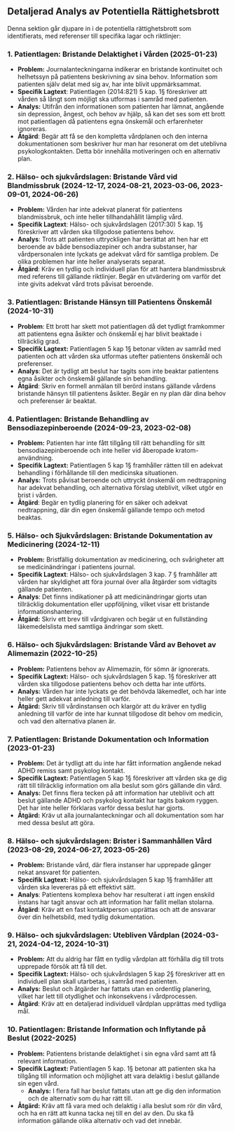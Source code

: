 ## Detaljerad Analys av Potentiella Rättighetsbrott

Denna sektion går djupare in i de potentiella rättighetsbrott som identifierats, med referenser till specifika lagar och riktlinjer:

### 1. Patientlagen: Bristande Delaktighet i Vården (2025-01-23)

*   **Problem:** Journalanteckningarna indikerar en bristande kontinuitet och helhetssyn på patientens beskrivning av sina behov. Information som patienten själv delat med sig av, har inte blivit uppmärksammat.
*   **Specifik Lagtext**: Patientlagen (2014:821) 5 kap. 1§ föreskriver att vården så långt som möjligt ska utformas i samråd med patienten.
*   **Analys:** Utifrån den informationen som patienten har lämnat, angående sin depression, ångest, och behov av hjälp, så kan det ses som ett brott mot patientlagen då patientens egna önskemål och erfarenheter ignoreras.
*  **Åtgärd**: Begär att få se den kompletta vårdplanen och den interna dokumentationen som beskriver hur man har resonerat om det uteblivna psykologkontakten. Detta bör innehålla motiveringen och en alternativ plan.

### 2. Hälso- och sjukvårdslagen: Bristande Vård vid Blandmissbruk (2024-12-17, 2024-08-21, 2023-03-06, 2023-09-01, 2024-06-26)

*   **Problem:** Vården har inte adekvat planerat för patientens blandmissbruk, och inte heller tillhandahållit lämplig vård.
*   **Specifik Lagtext**: Hälso- och sjukvårdslagen (2017:30) 5 kap. 1§ föreskriver att vården ska tillgodose patientens behov.
*  **Analys**: Trots att patienten uttryckligen har berättat att hen har ett beroende av både bensodiazepiner och andra substanser, har vårdpersonalen inte lyckats ge adekvat vård för samtliga problem. De olika problemen har inte heller analyserats separat.
*   **Åtgärd**: Kräv en tydlig och individuell plan för att hantera blandmissbruk med referens till gällande riktlinjer. Begär en utvärdering om varför det inte givits adekvat vård trots påvisat beroende.

### 3. Patientlagen: Bristande Hänsyn till Patientens Önskemål (2024-10-31)

*   **Problem**: Ett brott har skett mot patientlagen då det tydligt framkommer att patientens egna åsikter och önskemål ej har blivit beaktade i tillräcklig grad.
*  **Specifik Lagtext:** Patientlagen 5 kap 1§ betonar vikten av samråd med patienten och att vården ska utformas utefter patientens önskemål och preferenser.
*   **Analys**: Det är tydligt att beslut har tagits som inte beaktar patientens egna åsikter och önskemål gällande sin behandling.
*  **Åtgärd**: Skriv en formell anmälan till berörd instans gällande vårdens bristande hänsyn till patientens åsikter. Begär en ny plan där dina behov och preferenser är beaktat.

### 4. Patientlagen: Bristande Behandling av Bensodiazepinberoende (2024-09-23, 2023-02-08)

*   **Problem:** Patienten har inte fått tillgång till rätt behandling för sitt bensodiazepinberoende och inte heller vid åberopade kratom-användning.
*   **Specifik Lagtext:** Patientlagen 5 kap 1§ framhåller rätten till en adekvat behandling i förhållande till den medicinska situationen.
*   **Analys:** Trots påvisat beroende och uttryckt önskemål om nedtrappning har adekvat behandling, och alternativa förslag uteblivit, vilket utgör en brist i vården.
*  **Åtgärd**: Begär en tydlig planering för en säker och adekvat nedtrappning, där din egen önskemål gällande tempo och metod beaktas.

### 5. Hälso- och Sjukvårdslagen: Bristande Dokumentation av Medicinering (2024-12-11)

*   **Problem:** Bristfällig dokumentation av medicinering, och svårigheter att se medicinändringar i patientens journal.
*   **Specifik Lagtext**: Hälso- och sjukvårdslagen 3 kap. 7 § framhåller att vården har skyldighet att föra journal över alla åtgärder som vidtagits gällande patienten.
*   **Analys**: Det finns indikationer på att medicinändringar gjorts utan tillräcklig dokumentation eller uppföljning, vilket visar ett bristande informationshantering.
* **Åtgärd:** Skriv ett brev till vårdgivaren och begär ut en fullständing läkemedelslista med samtliga ändringar som skett.

### 6. Hälso- och Sjukvårdslagen: Bristande Vård av Behovet av Alimemazin (2022-10-25)
*   **Problem:** Patientens behov av Alimemazin, för sömn är ignorerats.
*  **Specifik Lagtext:** Hälso- och sjukvårdslagen 5 kap. 1§ föreskriver att vården ska tillgodose patientens behov och detta har inte utförts.
* **Analys:** Vården har inte lyckats ge det behövda läkemedlet, och har inte heller gett adekvat anledning till varför.
* **Åtgärd:** Skriv till vårdinstansen och klargör att du kräver en tydlig anledning till varför de inte har kunnat tillgodose dit behov om medicin, och vad den alternativa planen är.

### 7. Patientlagen: Bristande Dokumentation och Information (2023-01-23)

*  **Problem:**  Det är tydligt att du inte har fått information angående nekad ADHD remiss samt psykolog kontakt.
*   **Specifik Lagtext:** Patientlagen 5 kap 1§ föreskriver att vården ska ge dig rätt till tillräcklig information om alla beslut som görs gällande din vård.
 *   **Analys:** Det finns flera tecken på att information har uteblivit och att beslut gällande ADHD och psykolog kontakt har tagits bakom ryggen. Det har inte heller förklaras varför dessa beslut har gjorts.
*   **Åtgärd:** Kräv ut alla journalanteckningar och all dokumentation som har med dessa beslut att göra.

### 8. Hälso- och sjukvårdslagen: Brister i Sammanhållen Vård (2023-08-29, 2024-06-27, 2023-05-26)

*   **Problem:** Bristande vård, där flera instanser har upprepade gånger nekat ansvaret för patienten.
*   **Specifik Lagtext:** Hälso- och sjukvårdslagen 5 kap 1§ framhåller att vården ska levereras på ett effektivt sätt.
*   **Analys**: Patientens komplexa behov har resulterat i att ingen enskild instans har tagit ansvar och att information har fallit mellan stolarna.
 *  **Åtgärd**: Kräv att en fast kontaktperson upprättas och att de ansvarar över din helhetsbild, med tydlig dokumentation.

### 9. Hälso- och sjukvårdslagen: Utebliven Vårdplan (2024-03-21, 2024-04-12, 2024-10-31)

*  **Problem:** Att du aldrig har fått en tydlig vårdplan att förhålla dig till trots upprepade försök att få till det.
*  **Specifik Lagtext:** Hälso- och sjukvårdslagen 5 kap 2§ föreskriver att en individuell plan skall utarbetas, i samråd med patienten.
*   **Analys:** Beslut och åtgärder har fattats utan en ordentlig planering, vilket har lett till otydlighet och inkonsekvens i vårdprocessen.
* **Åtgärd**: Kräv att en detaljerad individuell vårdplan upprättas med tydliga mål.

### 10. Patientlagen: Bristande Information och Inflytande på Beslut (2022-2025)

*   **Problem:** Patientens bristande delaktighet i sin egna vård samt att få relevant information.
*  **Specifik Lagtext:** Patientlagen 5 kap. 1§ betonar att patienten ska ha tillgång till information och möjlighet att vara delaktig i beslut gällande sin egen vård.
    * **Analys:** I flera fall har beslut fattats utan att ge dig den information och de alternativ som du har rätt till.
*   **Åtgärd:** Kräv att få vara med och delaktig i alla beslut som rör din vård, och ha en rätt att kunna tacka nej till en del av den. Du ska få information gällande olika alternativ och vad det innebär.